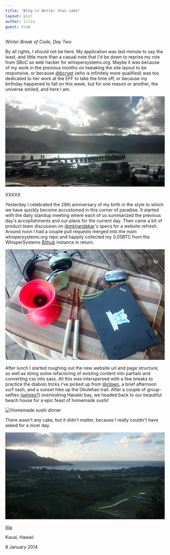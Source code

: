 ```yaml
---
title: "Blog >> Better than cake"
layout: post
author: lilia
guest: true
---
```


*Winter Break of Code, Day Two*

By all rights, I should not be here. My application was last-minute to say the
least, and little more than a casual note that I'd be down to reprise my role
from SBoC as web hacker for whispersystems.org. Maybe it was because of my work
in the previous months on tweaking the site layout to be responsive, or because
[@bcrypt](https://www.twitter.com/bcrypt) (who is infinitely more qualified)
was too dedicated to her work at the EFF to take the time off, or because my
birthday happened to fall on this week, but for one reason or another, the
universe smiled, and here I am.

<img src="/blog/images/lilia-wboc-pier.jpg" class="nice" alt="The pier at Hanalei Bay, Island of Kauai" />

XXXXX

Yesterday I celebrated the 28th anniversary of my birth in the style to which
we have quickly become accustomed in this corner of paradise. It started with
the daily standup meeting where each of us summarized the previous day's
accoplishments and our plans for the current day. Then came a bit of product
team discussion on [@mkhandekar](https://twitter.com/mkhandekar)'s specs for a
website refresh. Around noon I had a couple pull requests merged into the main
whispersystems.org repo and happily collected my 0.05BTC from the
WhisperSystems [Bithub](https://www.github.com/whispersystems/bithub) instance
in return.

<img src="/blog/images/lilia-wboc-diabolo.png" class="nice" alt="A laptop, headset, and diabolo." />

After lunch I started roughing out the new website url and page structure, as
well as doing some refactoring of existing content into partials and converting
css into sass. All this was interspersed with a few breaks to practice the
diabolo tricks I've picked up from [@clpwn](https://twitter.com/clpwn), a brief
afternoon surf sesh, and a sunset hike up the Okolehao trail. After a couple of
group-selfies
([selvies?](/blog/images/lilia-wboc-selvie.jpg))
overlooking Hanalei bay, we headed back to our beautiful beach house for a epic
feast of homemade sushi!

<img src="/blog/images/lilia-wboc-sushi.png" class="nice" alt="Homemade sushi dinner" />

There wasn't any cake, but it didn't matter, because I really couldn't have
asked for a nicer day.

<img src="/blog/images/lilia-wboc-hanalei.png" class="nice" alt="View from the hilltop overlooking Hanalei" />

[lilia](https://twitter.com/liliakai)

Kauai, Hawaii

8 January 2014

